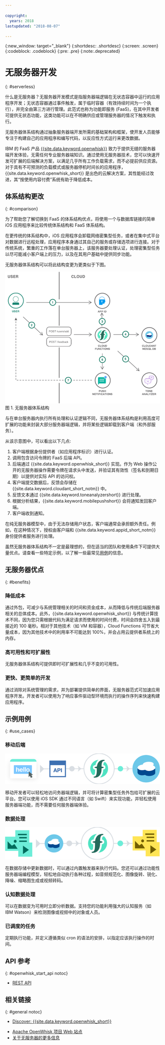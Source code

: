 ```yaml
---

copyright:
  years: 2018
lastupdated: "2018-08-07"

---
```

{:new_window: target="_blank"}
{:shortdesc: .shortdesc}
{:screen: .screen}
{:codeblock: .codeblock}
{:pre: .pre}
{:note:.deprecated}

# 无服务器开发
{: #serverless}

什么是无服务器？无服务器开发模式是指服务器端逻辑在无状态容器中运行的应用程序开发；无状态容器通过事件触发，属于临时容器（有效持续时间为一个执行），并完全由第三方进行管理。此范式也称为功能即服务 (FaaS)，在其中开发者可提供无状态功能，这类功能可以在不明确供应或管理服务器的情况下触发和执行。

无服务器体系结构通过抽象服务器端开发所需的基础架构和框架，使开发人员能够专注于构建自己的应用程序和编写代码，以反应性方式运行来更改数据。

IBM 的 FaaS 产品 [{{site.data.keyword.openwhisk}}](https://console.bluemix.net/openwhisk/) 致力于提供无缝的服务器端开发体验，无需任何专业服务器端知识。通过使用无服务器技术，您可以快速开发可扩展的后端解决方案，以满足几乎所有工作负载需求，而不必提前供应资源。对于具有不可预测的负载模式或服务器停机时间长的应用程序，{{site.data.keyword.openwhisk_short}} 是出色的云解决方案，其性能经过改进，其“按使用内容付费”系统有助于降低成本。

## 体系结构更改
{: #comparison}

为了帮助您了解切换到 FaaS 的体系结构优点，将使用一个与数据库链接的简单 iOS 应用程序来比较传统体系结构和 FaaS 体系结构。

在更传统的体系结构中，iOS 应用程序会卸载网络密集型任务，或者在集中式平台对数据进行远程处理，应用程序本身通过其自己的服务或存储选项进行连接。对于传统系统，繁重的工作落在单台服务器上，该服务器要处理认证，处理密集型任务以尽可能减小客户端上的压力，以及在其用户基础中提供同步功能。

无服务器体系结构可以将此结构变更为更类似于下图。

![](./images/Architecture.png) 图 1. 无服务器体系结构

与在单台服务器内执行所有处理和认证逻辑不同，无服务器体系结构是利用高度可扩展的功能来封装大部分服务器端逻辑，并将某些逻辑卸载到客户端（和外部服务）。

从该示意图中，可以看出以下几点:

1. 客户端根据身份提供者（如应用程序标识）进行认证。
2. 调用包含访问令牌的 FaaS 后端 API。
3. 后端通过 {{site.data.keyword.openwhisk_short}} 实现。作为 Web 操作公开的无服务器操作需要令牌在请求头中发送，并验证其有效性（签名和到期日期）以提供对实际 API 的访问权。
4. 客户端提交数据后，反馈会存储在 {{site.data.keyword.cloudant_short_notm}} 中。
5. 反馈文本通过 {{site.data.keyword.toneanalyzershort}} 进行处理。
6. 根据分析结果，{{site.data.keyword.mobilepushshort}} 会将通知发回客户端。
7. 客户端收到通知。

在纯无服务器模型中，由于无法存储用户状态，客户端通常会承担额外责任。例如，在这种情况下，授权由客户端和 {{site.data.keyword.appid_short_notm}} 身份提供者服务进行处理。

虽然无服务器体系结构不一定是最理想的，但在适当的团队和使用条件下可提供大量优点。请查看一些特定示例，以了解一些最常见[用例](#use_cases)的信息。

## 无服务器优点
{: #benefits}

### 降低成本

通过外包，可减少与系统管理相关的时间和资金成本，从而降低与传统后端服务器相关的总体成本。此外，{{site.data.keyword.openwhisk_short}} 与传统计算技术不同，因为您只需根据代码为满足请求而使用的时间付费，时间会四舍五入到最接近的 100 毫秒。相对于其他技术（如 VM 和容器），Cloud Functions 可节省大量成本，因为其他技术中的利用率不可能达到 100%，并会占用云提供者系统上的内存。

### 高可用性和可扩展性

无服务器体系结构可提供即时可扩展性和几乎不变的可用性。

### 更快、更简单的开发

通过消除对系统管理的需求，并为部署提供简单的界面，无服务器范式可加速应用程序开发。开发者可以使用为了响应事件驱动型环境而执行的操作序列来快速构建应用程序。

## 示例用例
{: #use_cases}

### 移动后端
![](./images/cloud-functions-rest-api-trigger.png)

移动开发者可以轻松地访问务器端逻辑，并可将计算密集型任务外包给可扩展的云平台。您可以使用 iOS SDK 通过不同语言（如 Swift）来实现功能，并轻松使用服务器端功能，而不需要任何服务器端体验。

### 数据处理

![](./images/cloud-functions-cloudant-trigger.png)

在数据存储中更新数据时，可以通过内置触发器来执行代码。您还可以通过功能性服务器端编程模型，轻松地自动执行各种过程，如音频规范化、图像旋转、锐化、降噪、缩略图生成或视频转码。

### 认知数据处理

可以在数据变为可用时立即分析数据。支持您的功能利用强大的认知服务（如 IBM Watson）来检测图像或视频中的对象或人员。

### 已调度的任务

定期执行功能，并定义遵循类似 cron 的语法的安排，以指定应该执行操作的时间。

## API 参考
{: #openwhisk_start_api notoc}

<!-- * [REST API Documentation](./openwhisk_reference.html#openwhisk_ref_restapi)-->
* [REST API](https://console.{DomainName}/apidocs/98)

## 相关链接
{: #general notoc}

* [Discover: {{site.data.keyword.openwhisk_short}}](http://www.ibm.com/cloud-computing/bluemix/openwhisk/)
<!-- redirects to link above * [{{site.data.keyword.openwhisk_short}} on IBM developerWorks](https://developer.ibm.com/openwhisk/)-->
* [Apache OpenWhisk 项目 Web 站点](http://openwhisk.org)
* [关于无服务器的更多信息](https://martinfowler.com/articles/serverless.html)
